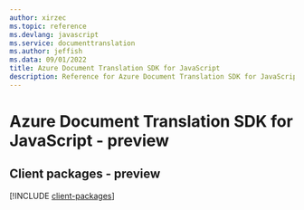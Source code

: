 ```yaml
---
author: xirzec
ms.topic: reference
ms.devlang: javascript
ms.service: documenttranslation
ms.author: jeffish
ms.data: 09/01/2022
title: Azure Document Translation SDK for JavaScript
description: Reference for Azure Document Translation SDK for JavaScript
---
```

# Azure Document Translation SDK for JavaScript - preview

## Client packages - preview
[!INCLUDE [client-packages](document-translation-client-index.md)]